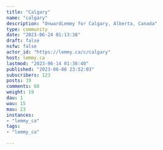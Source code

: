 ```yaml
---
title: "Calgary" 
name: "calgary"
description: "OnwardLemmy for Calgary, Alberta, Canada"
type: community
date: "2023-06-24 01:13:38"
draft: false
nsfw: false
actor_id: "https://lemmy.ca/c/calgary"
host: lemmy.ca
lastmod: "2023-06-14 01:36:40"
published: "2023-06-08 23:52:03"
subscribers: 123
posts: 19
comments: 68
weight: 19
dau: 1
wau: 15
mau: 23
instances:
- "lemmy_ca"
tags: 
- "lemmy_ca"

---
```

